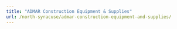 ```yaml
---
title: "ADMAR Construction Equipment & Supplies"
url: /north-syracuse/admar-construction-equipment-and-supplies/
---
```

